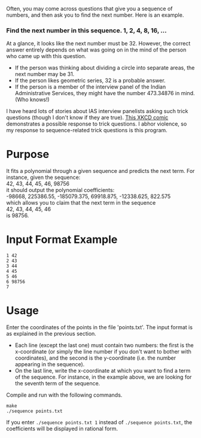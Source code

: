 Often, you may come across questions that give you a sequence of numbers, and
then ask you to find the next number. Here is an example.

### Find the next number in this sequence. 1, 2, 4, 8, 16, ...
At a glance, it looks like the next number must be 32. However, the correct
answer entirely depends on what was going on in the mind of the person who came
up with this question.
- If the person was thinking about dividing a circle into separate areas, the
  next number may be 31.
- If the person likes geometric series, 32 is a probable answer.
- If the person is a member of the interview panel of the Indian Administrative
  Services, they might have the number 473.34876 in mind. (Who knows!)

I have heard lots of stories about IAS interview panelists asking such
trick questions (though I don't know if they are true).
[This XKCD comic](https://xkcd.com/169) demonstrates a possible response to
trick questions. I abhor violence, so my response to sequence-related trick
questions is this program.

# Purpose
It fits a polynomial through a given sequence and predicts the next term. For
instance, given the sequence:
<br>
42, 43, 44, 45, 46, 98756
<br>
it should output the polynomial coefficients:
<br>
-98668, 225386.55, -185079.375, 69918.875, -12338.625, 822.575
<br>
which allows you to claim that the next term in the sequence
<br>
42, 43, 44, 45, 46
<br>
is 98756.

# Input Format Example
```
1 42
2 43
3 44
4 45
5 46
6 98756
7
```

# Usage
Enter the coordinates of the points in the file 'points.txt'. The input format
is as explained in the previous section.
- Each line (except the last one) must contain two numbers: the first is the
  x-coordinate (or simply the line number if you don't want to bother with
  coordinates), and the second is the y-coordinate (i.e. the number appearing
  in the sequence).
- On the last line, write the x-coordinate at which you want to find a term of
  the sequence. For instance, in the example above, we are looking for the
  seventh term of the sequence.

Compile and run with the following commands.
```
make
./sequence points.txt
```

If you enter `./sequence points.txt 1` instead of `./sequence points.txt`, the
coefficients will be displayed in rational form.
